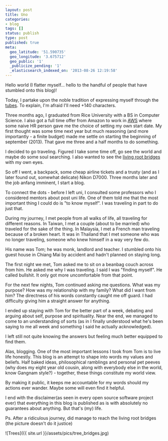 ```yaml
---
layout: post
title: Uno
categories:
- blog
tags: []
status: publish
type: post
published: true
meta:
  geo_latitude: '51.590735'
  geo_longitude: '3.675712'
  geo_public: '1'
  _publicize_pending: '1'
  _elasticsearch_indexed_on: '2013-08-26 12:19:58'
---
```

Hello world (I flatter myself...  hello to the handful of people that have stumbled onto this blog)!

Today, I partake upon the noble tradition of expressing myself through the <a href="http://en.wikipedia.org/wiki/Series_of_tubes">tubes</a>. To explain, I'm afraid I'll need +140 characters.

Three months ago, I graduated from Rice University with a BS in Computer Science. I also got a full time offer from Amazon to work in <a href="http://aws.amazon.com/">AWS</a> where some naive HR person gave me the choice of setting my own start date.  My first thought was some time next year but much reasoning (and more importantly - a finite budget) made me settle on starting the  beginning of september (2013). That gave me three and a half months to do something.

I decided to go traveling. Figured I take some time off, go see the world and maybe do some soul searching. I also wanted to see the <a href="http://humanplanet.com/timothyallen/2011/03/living-root-bridges-bbc-human-planet/">living root bridges</a> with my own eyes.

So off I went, a backpack, some cheap airline tickets and a trusty (and as I later found out, somewhat delicate) Nikon D7000. Three months later and the job anfang imminent, I start a blog.

To connect the dots - before I left uni, I consulted some professors who I considered mentors about post uni life. One of them told me that the most important thing I could do is "to know myself". I was traveling in part to do just that.

During my journey, I met people from all walks of life, all traveling for different reasons. In Taiwan, I met a couple (about to be married) who traveled for the sake of the thing. In Malaysia, I met a French man traveling because of a broken heart. It was in Thailand that I met someone who was no longer traveling, someone who knew himself in a way very few do.

His name was Tom; he was monk, landlord and teacher. I stumbled onto his guest house in Chiang Mai by accident and hadn't planned on staying long.

The first night we met, Tom asked me to sit on a beanbag couch across from him. He asked me why I was traveling. I said I was "finding myself". He called bullshit. It only got more uncomfortable from that point.

For the next few nights, Tom continued asking me questions. What was my purpose? How was my relationship with my family? What did I want from him? The directness of his words constantly caught me off guard. I had difficulty giving him a straight answer for anything.

I ended up staying with Tom for the better part of a week, debating and arguing about self, purpose and spirituality. Near the end, we managed to come to an understanding of sorts (as in I finally understood what he's been saying to me all week and something I said he actually acknowledged).

I left still not quite knowing the answers but feeling much better equipped to find them.

Alas, blogging. One of the most important lessons I took from Tom is to live life honestly. This blog is an attempt to shape into words my values and beliefs. Half baked ideas, philosophical ramblings and personal pet peeves (why does my eight year old cousin, along with everybody else in the world, know Gangnam style?) -  together, these things constitute my world view.

By making it public, it keeps me accountable for my words should my actions ever wander. Maybe some will even find it helpful.

I end with the disclaimer(as seen in every  open source software project ever)  that everything in this blog is published as is with absolutely no guarantees about anything. But that's (my) life.

Ps. After a ridiculous journey, did manage to reach the living root bridges (the picture doesn't do it justice)

![Trees]({{ site.url }}/assets/pics/tree_bridges.jpg)

